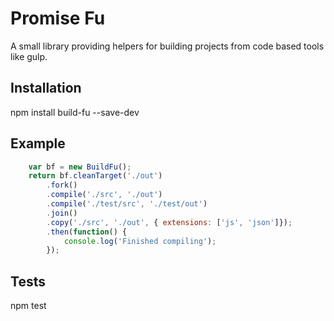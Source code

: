 Promise Fu
==========

A small library providing helpers for building projects from code based tools like gulp.

## Installation

  npm install build-fu --save-dev

## Example

```javascript
    var bf = new BuildFu();
    return bf.cleanTarget('./out')
        .fork()
        .compile('./src', './out')
        .compile('./test/src', './test/out')
        .join()
        .copy('./src', './out', { extensions: ['js', 'json']});
        .then(function() { 
            console.log('Finished compiling');
        });
```

## Tests

  npm test